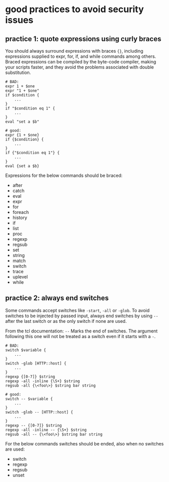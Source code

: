 # good practices to avoid security issues

## practice 1: quote expressions using curly braces

You should always surround expressions with braces `{}`, including expressions supplied to expr, for, if, and while commands among others. Braced expressions can be compiled by the byte-code compiler, making your scripts faster, and they avoid the problems associated with double substitution.

```
# BAD:
expr 1 + $one
expr "1 + $one"
if $condition {
    ...
}
if "$condition eq 1" {
    ...
}
eval "set a $b"
```

```
# good:
expr {1 + $one}
if {$condition} {
    ...
}
if {"$condition eq 1"} {
    ...
}
eval {set a $b}
```

Expressions for the below commands should be braced:

- after
- catch
- eval
- expr
- for
- foreach
- history
- if
- list
- proc
- regexp
- regsub
- set
- string
- match
- switch
- trace
- uplevel
- while

## practice 2: always end switches

Some commands accept switches like `-start`, `-all` or `-glob`. To avoid switches to be injected by passed input, always end switches by using `--` after the last switch or as the only switch if none are used.

From the tcl documentation: `--` Marks the end of switches. The argument following this one will not be treated as a switch even if it starts with a `-`.

```
# BAD:
switch $variable {
    ...
}
switch -glob [HTTP::host] {
    ...
}
regexp {[0-7]} $string
regexp -all -inline {\S+} $string
regsub -all {\<foo\>} $string bar string

```

```
# good:
switch -- $variable {
    ...
}
switch -glob -- [HTTP::host] {
    ...
}
regexp -- {[0-7]} $string
regexp -all -inline -- {\S+} $string
regsub -all -- {\<foo\>} $string bar string

```

For the below commands switches should be ended, also when no switches are used:

- switch
- regexp
- regsub
- unset
